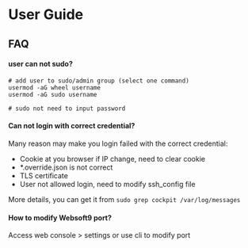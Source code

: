# User Guide

## FAQ

#### user can not sudo?

```
# add user to sudo/admin group (select one command)
usermod -aG wheel username
usermod -aG sudo username

# sudo not need to input password
```

#### Can not login with correct credential?

Many reason may make you login failed with the correct credential:

- Cookie at you browser if IP change, need to clear cookie
- *.override.json is not correct
- TLS certificate
- User not allowed login, need to modify ssh_config file

More details, you can get it from `sudo grep cockpit /var/log/messages`

#### How to modify Websoft9 port?

Access web console > settings or use cli to modify port